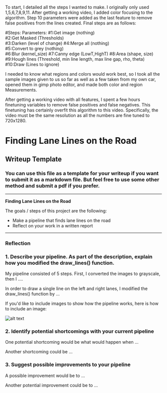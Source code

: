 To start, I detailed all the steps I wanted to make.
I originally only used 1,5,6,7,8,9,11. After getting a working video, I added color focusing to the algorithm.
Step 10 parameters were added as the last feature to remove false positives from the lines created.
Final steps are as follows:

#Steps:            Parameters:
#1:Get image       (nothing)        
#2:Get Masked      (Thresholds)            
#3:Darken          (level of change) 
#4:Merge all       (nothing)        
#5:Convert to grey (nothing)  
#6:Blur            (kernel_size)
#7:Canny edge      (LowT,HighT)
#8:Area            (shape, size)
#9:Hough lines     (Threshold, min line length, max line gap, rho, theta)
#10:Draw           (Lines to ignore)

I needed to know what regions and colors would work best, so I took all the sample images given to us so far as well as a few taken from my own car, opened them in gimp photo editor, and made both color and region Measurements.

After getting a working video with all features, I spent a few hours finetuning variables to remove false positives and false negatives. This finetuning has certainly overfit this algorithm to this video. Specifically, the video must be the same resolution as all the numbers are fine tuned to 720x1280.

# **Finding Lane Lines on the Road** 

## Writeup Template

### You can use this file as a template for your writeup if you want to submit it as a markdown file. But feel free to use some other method and submit a pdf if you prefer.

---

**Finding Lane Lines on the Road**

The goals / steps of this project are the following:
* Make a pipeline that finds lane lines on the road
* Reflect on your work in a written report


[//]: # (Image References)

[image1]: ./TestImages/solidYellowCurve.jpg "Grayscale"

---

### Reflection

### 1. Describe your pipeline. As part of the description, explain how you modified the draw_lines() function.

My pipeline consisted of 5 steps. First, I converted the images to grayscale, then I .... 

In order to draw a single line on the left and right lanes, I modified the draw_lines() function by ...

If you'd like to include images to show how the pipeline works, here is how to include an image: 

![alt text][image1]


### 2. Identify potential shortcomings with your current pipeline


One potential shortcoming would be what would happen when ... 

Another shortcoming could be ...


### 3. Suggest possible improvements to your pipeline

A possible improvement would be to ...

Another potential improvement could be to ...

